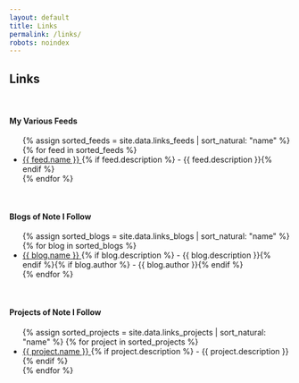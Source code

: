 ```yaml
---
layout: default
title: Links
permalink: /links/
robots: noindex
---
```


<h2>Links</h2>

<br>

<h4>My Various Feeds</h4>

<ul>
    {% assign sorted_feeds = site.data.links_feeds | sort_natural: "name" %}
    {% for feed in sorted_feeds %}
    <li>
        <a href="{{ feed.url }}">
            {{ feed.name }}
        </a>{% if feed.description %} - {{ feed.description }}{% endif %}
    </li>
    {% endfor %}
</ul>

<br>

<h4>Blogs of Note I Follow</h4>

<ul>
    {% assign sorted_blogs = site.data.links_blogs | sort_natural: "name" %}
    {% for blog in sorted_blogs %}
    <li>
        <a href="{{ blog.url }}">
            {{ blog.name }}
        </a>{% if blog.description %} - {{ blog.description }}{% endif %}{% if blog.author %} - {{ blog.author }}{% endif %}
    </li>
    {% endfor %}
</ul>

<br>

<h4>Projects of Note I Follow</h4>

<ul>
    {% assign sorted_projects = site.data.links_projects | sort_natural: "name" %}
    {% for project in sorted_projects %}
    <li>
        <a href="{{ project.url }}">
            {{ project.name }}
        </a>{% if project.description %} - {{ project.description }}{% endif %}
    </li>
    {% endfor %}
</ul>

